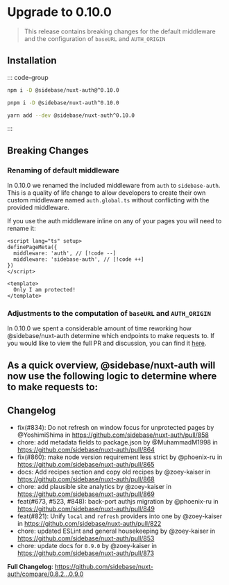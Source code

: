 # Upgrade to 0.10.0

> This release contains breaking changes for the default middleware and the configuration of `baseURL` and `AUTH_ORIGIN`

## Installation

::: code-group

```bash [npm]
npm i -D @sidebase/nuxt-auth@^0.10.0
```

```bash [pnpm]
pnpm i -D @sidebase/nuxt-auth^0.10.0
```

```bash [yarn]
yarn add --dev @sidebase/nuxt-auth^0.10.0
```

:::

## Breaking Changes

### Renaming of default middleware

In 0.10.0 we renamed the included middleware from `auth` to `sidebase-auth`. This is a quality of life change to allow developers to create their own custom middleware named `auth.global.ts` without conflicting with the provided middleware.

If you use the auth middleware inline on any of your pages you will need to rename it:

```vue diff
<script lang="ts" setup>
definePageMeta({
  middleware: 'auth', // [!code --]
  middleware: 'sidebase-auth', // [!code ++]
})
</script>

<template>
  Only I am protected!
</template>
```

### Adjustments to the computation of `baseURL` and `AUTH_ORIGIN`

In 0.10.0 we spent a considerable amount of time reworking how @sidebase/nuxt-auth determine which endpoints to make requests to. If you would like to view the full PR and discussion, you can find it [here](https://github.com/sidebase/nuxt-auth/pull/913).

As a quick overview, @sidebase/nuxt-auth will now use the following logic to determine where to make requests to:
- 

## Changelog

* fix(#834): Do not refresh on window focus for unprotected pages by @YoshimiShima in https://github.com/sidebase/nuxt-auth/pull/858
* chore: add metadata fields to package.json by @MuhammadM1998 in https://github.com/sidebase/nuxt-auth/pull/864
* fix(#860): make node version requirement less strict by @phoenix-ru in https://github.com/sidebase/nuxt-auth/pull/865
* docs: Add recipes section and copy old recipes by @zoey-kaiser in https://github.com/sidebase/nuxt-auth/pull/868
* chore: add plausible site analytics by @zoey-kaiser in https://github.com/sidebase/nuxt-auth/pull/869
* feat(#673, #523, #848): back-port authjs migration by @phoenix-ru in https://github.com/sidebase/nuxt-auth/pull/849
* feat(#821): Unify `local` and `refresh` providers into one by @zoey-kaiser in https://github.com/sidebase/nuxt-auth/pull/822
* chore: updated ESLint and general housekeeping by @zoey-kaiser in https://github.com/sidebase/nuxt-auth/pull/853
* chore: update docs for `0.9.0` by @zoey-kaiser in https://github.com/sidebase/nuxt-auth/pull/873

**Full Changelog**: https://github.com/sidebase/nuxt-auth/compare/0.8.2...0.9.0
